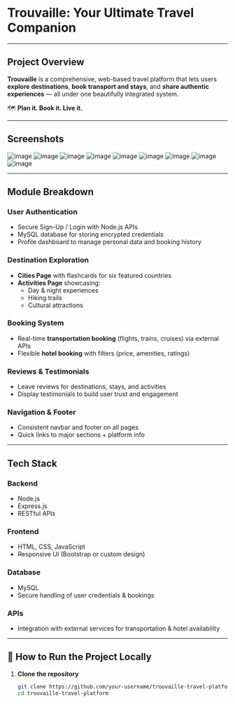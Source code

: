 #  Trouvaille: Your Ultimate Travel Companion

---

##  Project Overview

**Trouvaille** is a comprehensive, web-based travel platform that lets users **explore destinations**, **book transport and stays**, and **share authentic experiences** — all under one beautifully integrated system.

🗺️ **Plan it. Book it. Live it.**

---

##  Screenshots

![image](https://github.com/user-attachments/assets/648b3671-680d-4643-bb98-cf59943fcae6)
![image](https://github.com/user-attachments/assets/84b3264b-aa8b-4578-8f39-a32afe167e2a)
![image](https://github.com/user-attachments/assets/09c8e52d-296b-4e02-bb16-d97d9fcde183)
![image](https://github.com/user-attachments/assets/7219c5b6-ed84-4721-a993-8ec44e594bc0)
![image](https://github.com/user-attachments/assets/316218ab-d624-4534-a0ad-588defeebb10)
![image](https://github.com/user-attachments/assets/862adf88-8fda-47a0-b5fb-91d7a32eb32c)
![image](https://github.com/user-attachments/assets/08ee2ea5-c184-4776-984a-f3507140bae1)
![image](https://github.com/user-attachments/assets/59b487bb-8da1-4383-bed3-5d1d4837b450)
![image](https://github.com/user-attachments/assets/87e9cde7-d357-4cc0-b031-5244b0b77c82)









---

## Module Breakdown

###  User Authentication
- Secure Sign-Up / Login with Node.js APIs
- MySQL database for storing encrypted credentials
- Profile dashboard to manage personal data and booking history

###  Destination Exploration
- **Cities Page** with flashcards for six featured countries
- **Activities Page** showcasing:
  - Day & night experiences
  - Hiking trails
  - Cultural attractions

###  Booking System
- Real-time **transportation booking** (flights, trains, cruises) via external APIs
- Flexible **hotel booking** with filters (price, amenities, ratings)

###  Reviews & Testimonials
- Leave reviews for destinations, stays, and activities
- Display testimonials to build user trust and engagement

###  Navigation & Footer
- Consistent navbar and footer on all pages
- Quick links to major sections + platform info

---

##  Tech Stack

### Backend
- Node.js
- Express.js
- RESTful APIs

### Frontend
- HTML, CSS, JavaScript
- Responsive UI (Bootstrap or custom design)

### Database
- MySQL
- Secure handling of user credentials & bookings

### APIs
- Integration with external services for transportation & hotel availability

---

## 🚀 How to Run the Project Locally

1. **Clone the repository**
   ```bash
   git clone https://github.com/your-username/trouvaille-travel-platform.git
   cd trouvaille-travel-platform
